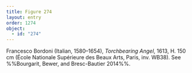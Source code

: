 ```yaml
---
title: Figure 274
layout: entry
order: 1274
object:
  - id: "274"
---
```


Francesco Bordoni (Italian, 1580–1654), *Torchbearing Angel*, 1613, H. 150 cm (École Nationale Supérieure des Beaux Arts, Paris, inv. WB38). See %%Bourgarit, Bewer, and Bresc-Bautier 2014%%.
